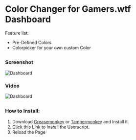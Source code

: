# Color Changer for Gamers.wtf Dashboard

Feature list:

 * Pre-Defined Colors
 * Colorpicker for your own custom Color

##
### Screenshot

![Dashboard](http://s.mrkek.ovh/eaefd97a-1e7d-4f3d-948f-1ef44fe7205d-28.Juni.16.png)

### Video

![Dashboard](http://s.mrkek.ovh/color_changer_preview.gif)

##


### How to Install:

1. Download [Greasemonkey](https://addons.mozilla.org/de/firefox/addon/greasemonkey/) or [Tampermonkey](https://chrome.google.com/webstore/detail/tampermonkey/dhdgffkkebhmkfjojejmpbldmpobfkfo?hl=en&gl=EN) and Install it.
2. Click this [Link](https://raw.githubusercontent.com/SWEAG/ColorGamers.wtf/master/Userscript.js) to Install the Userscript.
3. Reload the Page
